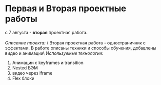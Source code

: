 # Первая и Вторая проектные работы
с 7 августа - **вторая** проектная работа.\
\
_Описание проекта:_
\\
Вторая проектная работа - одностраничник с эффектами. В работе описаны техники и способы обучения, добавлены видео и анимации\\
_Используемые технологии:_
1. Анимации с keyframes и transition
2. Nested БЭМ
3. видео через iframe
4. Flex блоки

